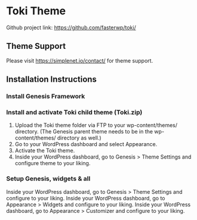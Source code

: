 # Toki Theme

Github project link: https://github.com/fasterwp/toki/

## Theme Support

Please visit <https://simplenet.io/contact/> for theme support.

## Installation Instructions

### Install Genesis Framework

### Install and activate Toki child theme (Toki.zip)

1. Upload the Toki theme folder via FTP to your wp-content/themes/ directory. (The Genesis parent theme needs to be in the wp-content/themes/ directory as well.)
2. Go to your WordPress dashboard and select Appearance.
3. Activate the Toki theme.
4. Inside your WordPress dashboard, go to Genesis > Theme Settings and configure theme to your liking.

### Setup Genesis, widgets & all

Inside your WordPress dashboard, go to Genesis > Theme Settings and configure to your liking.
Inside your WordPress dashboard, go to Appearance > Widgets and configure to your liking.
Inside your WordPress dashboard, go to Appearance > Customizer and configure to your liking.
